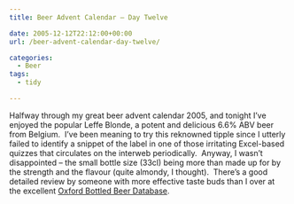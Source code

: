```yaml
---
title: Beer Advent Calendar – Day Twelve

date: 2005-12-12T22:12:00+00:00
url: /beer-advent-calendar-day-twelve/

categories:
  - Beer
tags:
  - tidy

---
```

Halfway through my great beer advent calendar 2005, and tonight I’ve enjoyed the popular Leffe Blonde, a potent and delicious 6.6% ABV beer from Belgium.  I’ve been meaning to try this reknowned tipple since I utterly failed to identify a snippet of the label in one of those irritating Excel-based quizzes that circulates on the interweb periodically.  Anyway, I wasn’t disappointed &#8211; the small bottle size (33cl) being more than made up for by the strength and the flavour (quite almondy, I thought).  There’s a good detailed review by someone with more effective taste buds than I over at the excellent [Oxford Bottled Beer Database][1].

 [1]: http://www.bottledbeer.co.uk/index.html?beerid=386